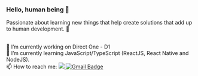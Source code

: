 ### Hello, human being 👋
Passionate about learning new things that help create solutions that add up to human development. :rocket:

<br/>🔭 I’m currently working on Direct One - D1
<br/> 🌱 I’m currently learning JavaScript/TypeScript (ReactJS, React Native and NodeJS).
<br/> 📫 How to reach me: <a href="https://www.linkedin.com/in/rodrigodsluz/">
 <img src="https://img.shields.io/badge/-Linkedin-blue?style=flat-square&logo=Linkedin&logoColor=white" />
</a> [![Gmail Badge](https://img.shields.io/badge/-Gmail-c14438?style=flat-square&logo=Gmail&logoColor=white&link=mailto:rodrigodsluz@gmail.com)](mailto:rodrigodsluz@gmail.com)


<!--
**rodrigodsluz/rodrigodsluz** is a ✨ _special_ ✨ repository because its `README.md` (this file) appears on your GitHub profile.

Here are some ideas to get you started: 

- 🔭 I’m currently working on ...
- 🌱 I’m currently learning ...
- 👯 I’m looking to collaborate on ...
- 🤔 I’m looking for help with ...
- 💬 Ask me about ...
- 📫 How to reach me: ...
- 😄 Pronouns: ...
- ⚡ Fun fact: ...
-->  
 

